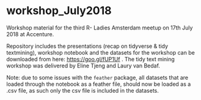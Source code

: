 # workshop_July2018

Workshop material for the third R- Ladies Amsterdam meetup on 17th July 2018 at Accenture.


Repository includes the presentations (recap on tidyverse & tidy textmining), workshop notebook and the datasets for the workshop can be downloaded from here: https://goo.gl/fUP1Uf . The tidy text mining workshop was delivered by Eline Tjeng and Laury van Bedaf. 


Note: due to some issues with the `feather` package, all datasets that are loaded through the notebook as a feather file, should now be loaded as a .csv file, as such only the csv file is included in the datasets.
